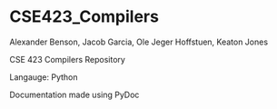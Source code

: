 # CSE423_Compilers
Alexander Benson, Jacob Garcia, Ole Jeger Hoffstuen, Keaton Jones

CSE 423 Compilers Repository

Langauge: Python

Documentation made using PyDoc